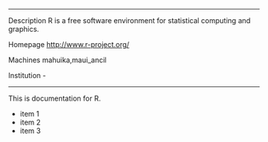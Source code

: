   -------------- -------------------------------------------------------
  Description    R is a free software environment for statistical
                 computing and graphics.

  Homepage       http://www.r-project.org/

  Machines       mahuika,maui\_ancil

  Institution    \-
  -------------- -------------------------------------------------------

This is documentation for R.

-   item 1
-   item 2
-   item 3
